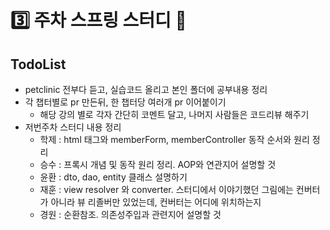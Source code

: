 # :three: 주차 스프링 스터디 :book:

## TodoList

- petclinic 전부다 듣고, 실습코드 올리고 본인 폴더에 공부내용 정리
- 각 챕터별로 pr 만든뒤, 한 챕터당 여러개 pr 이어붙이기
  - 해당 강의 별로 각자 간단히 코멘트 달고, 나머지 사람들은 코드리뷰 해주기
- 저번주차 스터디 내용 정리
  - 학제 : html 태그와 memberForm, memberController 동작 순서와 원리 정리
  - 승수 : 프록시 개념 및 동작 원리 정리. AOP와 연관지어 설명할 것
  - 윤환 : dto, dao, entity 클래스 설명하기
  - 재훈 : view resolver 와 converter. 스터디에서 이야기했던 그림에는 컨버터가 아니라 뷰 리졸버만 있었는데, 컨버터는 어디에 위치하는지
  - 경원 : 순환참조. 의존성주입과 관련지어 설명할 것

